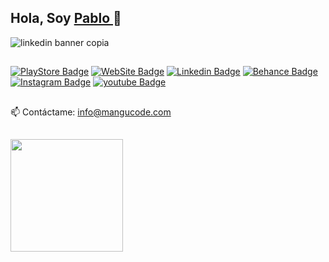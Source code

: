 
## Hola, Soy <a href="https://cutt.ly/NK9QOSR" target="_blank">Pablo </a> 👋
![linkedin banner copia](https://github.com/pablouix/pablouix/assets/97201832/7229a889-21fc-4bd3-90df-c7e91ae387b4)

##
[![PlayStore Badge](https://img.shields.io/badge/Google_Play-414141?style=for-the-badge&logo=google-play&logoColor=white)](https://play.google.com/store/apps/dev?id=8081275861133106191)
[![WebSite Badge](https://img.shields.io/badge/website-000000?style=for-the-badge&logo=About.me&logoColor=white)](mangucode.web.app)
[![Linkedin Badge](https://img.shields.io/badge/LinkedIn-0077B5?style=for-the-badge&logo=linkedin&logoColor=white)](https://www.linkedin.com/in/pablouix)
[![Behance Badge](https://img.shields.io/badge/-Behance-blue?style=for-the-badge&logo=behance&logoColor=white)](https://www.behance.net/pablouix)
[![Instagram Badge](https://img.shields.io/badge/Instagram-E4405F?style=for-the-badge&logo=instagram&logoColor=white)](https://www.instagram.com/mangucode)
[![youtube Badge](https://img.shields.io/badge/YouTube-FF0000?style=for-the-badge&logo=youtube&logoColor=white)](https://www.youtube.com/@mangucode)
##
📫 Contáctame: info@mangucode.com
##
<div align="start">
  <a href="https://github.com/pablouix">

  <img height="180em" src="https://github-readme-stats.vercel.app/api/top-langs/?username=pablouix&layout=compact&langs_count=7&theme=react"/>
</div>
